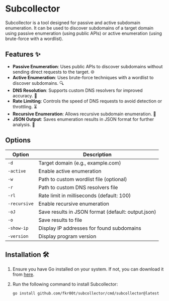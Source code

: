 # Subcollector

Subcollector is a tool designed for passive and active subdomain enumeration. It can be used to discover subdomains of a target domain using passive enumeration (using public APIs) or active enumeration (using brute-force with a wordlist).

## Features ✨

- **Passive Enumeration**: Uses public APIs to discover subdomains without sending direct requests to the target. 🌐
- **Active Enumeration**: Uses brute-force techniques with a wordlist to discover subdomains. 🔍
- **DNS Resolution**: Supports custom DNS resolvers for improved accuracy. 🎯
- **Rate Limiting**: Controls the speed of DNS requests to avoid detection or throttling. ⏳
- **Recursive Enumeration**: Allows recursive subdomain enumeration. 🔄
- **JSON Output**: Saves enumeration results in JSON format for further analysis. 📄


## Options

| Option              | Description                                                                 |
|---------------------|-----------------------------------------------------------------------------|
| `-d`                | Target domain (e.g., example.com)                                           |
| `-active`           | Enable active enumeration                                                  |
| `-w`                | Path to custom wordlist file (optional)                                     |
| `-r`                | Path to custom DNS resolvers file                                           |
| `-rl`               | Rate limit in milliseconds (default: 100)                                   |
| `-recursive`        | Enable recursive enumeration                                               |
| `-oJ`               | Save results in JSON format (default: output.json)                          |
| `-o`                | Save results to file                                                        |
| `-show-ip`          | Display IP addresses for found subdomains                                   |
| `-version`          | Display program version                                                     |

## Installation 🛠️

1. Ensure you have Go installed on your system. If not, you can download it from [here](https://golang.org/dl/).
2. Run the following command to install Subcollector:

   ```bash
   go install github.com/fkr00t/subcollector/cmd/subcollector@latest